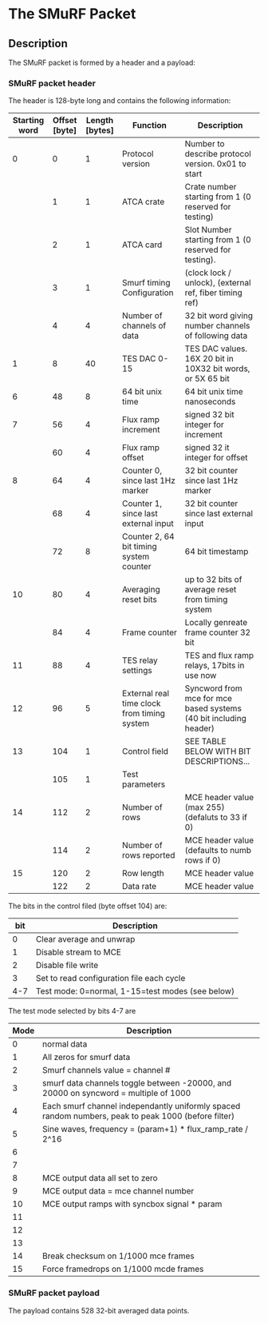 # The SMuRF Packet

## Description

The SMuRF packet is formed by a header and a payload:

### SMuRF packet header

The header is 128-byte long and contains the following information:

| Starting word  | Offset [byte]     | Length [bytes]    | Function                                      | Description
|----------------|-------------------|-------------------|-----------------------------------------------|---------------------------
|        0       |       0           |         1         | Protocol version                              | Number to describe protocol version.  0x01 to start
|                |       1           |         1         | ATCA crate                                    | Crate number starting from 1 (0 reserved for testing)
|                |       2           |         1         | ATCA card                                     | Slot Number starting from 1 (0 reserved for testing).
|                |       3           |         1         | Smurf timing Configuration                    | (clock lock / unlock), (external ref, fiber timing ref)
|                |       4           |         4         | Number of channels of data                    | 32 bit word giving number channels of following data
|       1        |       8           |        40         | TES DAC 0-15                                  | TES DAC values. 16X 20 bit in 10X32 bit words, or 5X 65 bit
|       6        |      48           |         8         | 64 bit unix time                              | 64 bit unix time nanoseconds
|       7        |      56           |         4         | Flux ramp increment                           | signed 32 bit integer for increment
|                |      60           |         4         | Flux ramp offset                              | signed 32 it integer for offset
|       8        |      64           |         4         | Counter 0, since last 1Hz marker              | 32 bit counter since last 1Hz marker
|                |      68           |         4         | Counter 1, since last external input          | 32 bit counter since last external input
|                |      72           |         8         | Counter 2,  64 bit timing system counter      | 64 bit timestamp
|      10        |      80           |         4         | Averaging reset bits                          | up to 32 bits of average reset from timing system
|                |      84           |         4         | Frame counter                                 | Locally genreate frame counter 32 bit
|      11        |      88           |         4         | TES relay settings                            | TES and flux ramp relays, 17bits in use now
|      12        |      96           |         5         | External real time clock from timing system   | Syncword from mce for mce based systems (40 bit including header)
|      13        |     104           |         1         | Control field                                 | SEE TABLE BELOW WITH BIT DESCRIPTIONS...
|                |     105           |         1         | Test parameters                               |
|      14        |     112           |         2         | Number of rows                                | MCE header value (max 255)  (defaluts to 33 if 0)
|                |     114           |         2         | Number of rows reported                       | MCE header value (defaults to numb rows if 0)
|      15        |     120           |         2         | Row length                                    | MCE header value
|                |     122           |         2         | Data rate                                     | MCE header value

The bits in the control filed (byte offset 104) are:

|  bit  | Description
|-------|-------------------------------------------
|   0   | Clear average and unwrap
|   1   | Disable stream to MCE
|   2   | Disable file write
|   3   | Set to read configuration file each cycle
|  4-7  | Test mode:  0=normal, 1-15=test modes (see below)

The test mode selected by bits 4-7 are

| Mode   | Description
|--------|---------------------
|    0   | normal data
|    1   | All zeros for smurf data
|    2   | Smurf channels value = channel #
|    3   | smurf data channels toggle between -20000, and 20000 on syncword = multiple of 1000
|    4   | Each smurf channel independantly uniformly spaced random numbers, peak to peak 1000 (before filter)
|    5   | Sine waves, frequency = (param+1) * flux_ramp_rate / 2^16
|    6   |
|    7   |
|    8   | MCE output data all set to zero
|    9   | MCE output data = mce channel number
|   10   | MCE output ramps with syncbox signal * param
|   11   |
|   12   |
|   13   |
|   14   | Break checksum on 1/1000 mce frames
|   15   | Force framedrops  on 1/1000 mcde frames


### SMuRF packet payload

The payload contains 528 32-bit averaged data points.
